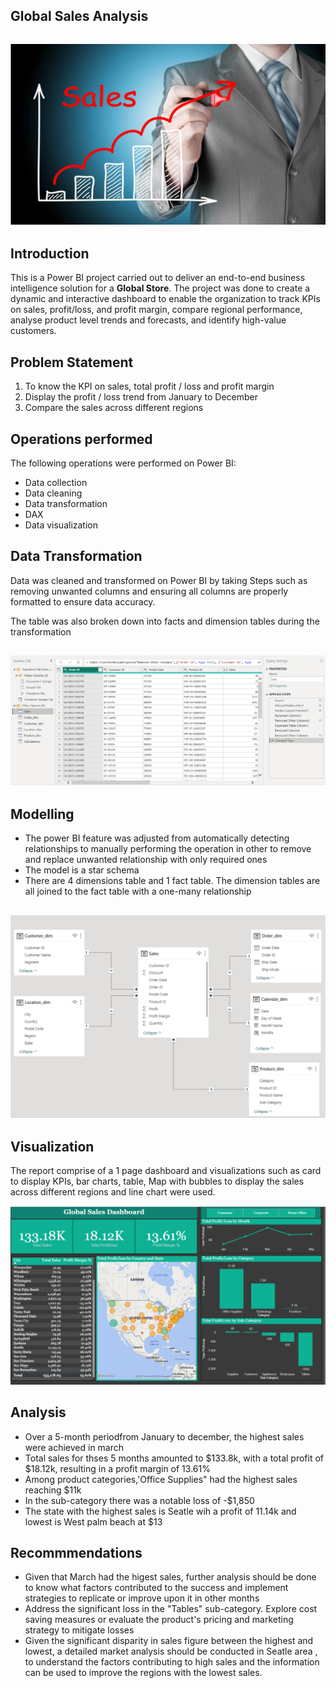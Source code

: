 ## Global Sales Analysis

![](CGsales.png)
---

## Introduction
This is a Power BI project carried out to deliver an end-to-end business intelligence solution for a **Global Store**. The project was done to create a dynamic and interactive dashboard to enable the organization to track KPIs on sales, profit/loss, and profit margin, compare regional performance, analyse product level trends and forecasts, and identify high-value customers.

## Problem Statement
1.	To know the KPI on sales, total profit / loss and profit margin
2.	Display the profit / loss trend from January to December
3.	Compare the sales across different regions

## Operations performed
The following operations were performed on Power BI:
- Data collection
- Data cleaning
- Data transformation
- DAX
- Data visualization

## Data Transformation

Data was cleaned and transformed on Power BI by taking Steps such as removing unwanted columns and ensuring all columns are properly formatted to ensure data accuracy.

The table was also broken down into facts and dimension tables during the transformation


![](CGtransformation.png)
---
## Modelling
- The power BI feature was adjusted from automatically detecting relationships to manually performing the operation in other to remove and replace unwanted relationship with only required ones
- The model is a star schema
- There are 4 dimensions table and 1 fact table. The dimension tables are all joined to the fact table with a one-many relationship

![](CGModelling.png)
---

## Visualization

The report comprise of a 1 page dashboard and visualizations such as card to display KPIs, bar charts, table, Map with bubbles to display the sales across different regions and line chart were used.


![](CGdashboard.png)

## Analysis
- Over a 5-month periodfrom January to december, the highest sales were achieved in march
- Total sales for thses 5 months amounted to $133.8k, with a total profit of $18.12k, resulting in a profit margin of 13.61%
- Among product categories,'Office Supplies" had the highest sales reaching $11k
- In the sub-category there was a notable loss of -$1,850
- The state with the highest sales is Seatle wih a profit of 11.14k and lowest is West palm beach at $13

## Recommmendations
- Given that March had the higest sales, further analysis should be done to know what factors contributed to the success and implement strategies to replicate or improve upon it in other months
- Address the significant loss in the "Tables" sub-category. Explore cost saving measures or evaluate the product's pricing and marketing strategy to mitigate losses
- Given the significant disparity in sales figure between the highest and lowest, a detailed market analysis should be conducted in Seatle area , to understand the factors contributing to high sales and the information can be used to improve the regions with the lowest sales.





